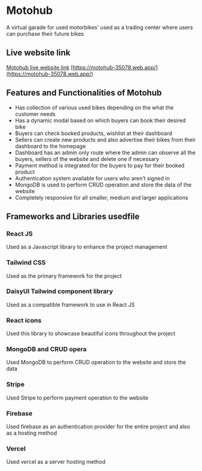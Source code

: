# Motohub

A virtual garade for used motorbikes' used as a trading center where users can purchase their future bikes

## Live website link

[Motohub live website link](https://motohub-35078.web.app/)
[https://motohub-35078.web.app/](https://motohub-35078.web.app/)

## Features and Functionalities of Motohub

- Has collection of various used bikes depending on the what the customer needs
- Has a dynamic modal based on which buyers can book their desired bike
- Buyers can check booked products, wishlist at their dashboard
- Sellers can create new products and also advertise their bikes from their dashboard to the homepage
- Dashboard has an admin only route where the admin can observe all the buyers, sellers of the website and delete one if necessary
- Payment method is integrated for the buyers to pay for their booked product
- Authentication system available for users who aren’t signed in
- MongoDB is used to perform CRUD operation and store the data of the website
- Completely responsive for all smaller, medium and larger applications

## Frameworks and Libraries usedfile

### React JS

Used as a Javascript library to enhance the project management

### Tailwind CSS

Used as the primary framework for the project

### DaisyUI Tailwind component library

Used as a compatible framework to use in React JS

### React icons

Used this library to showcase beautiful icons throughout the project

### MongoDB and CRUD opera

Used MongoDB to perform CRUD operation to the website and store the data

### Stripe

Used Stripe to perform payment operation to the website

### Firebase

Used firebase as an authentication provider for the entire project and also as a hosting method

### Vercel

Used vercel as a server hosting method
